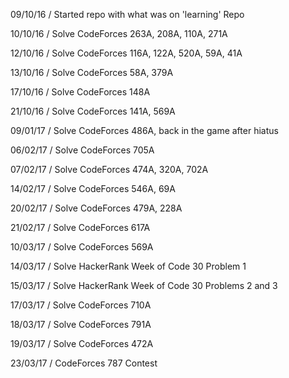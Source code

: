 09/10/16 / Started repo with what was on 'learning' Repo 

10/10/16 / Solve CodeForces 263A, 208A, 110A, 271A

12/10/16 / Solve CodeForces 116A, 122A, 520A, 59A, 41A

13/10/16 / Solve CodeForces 58A, 379A

17/10/16 / Solve CodeForces 148A

21/10/16 / Solve CodeForces 141A, 569A

09/01/17 / Solve CodeForces 486A, back in the game after hiatus

06/02/17 / Solve CodeForces 705A

07/02/17 / Solve CodeForces 474A, 320A, 702A

14/02/17 / Solve CodeForces 546A, 69A

20/02/17 / Solve CodeForces 479A, 228A

21/02/17 / Solve CodeForces 617A

10/03/17 / Solve CodeForces 569A

14/03/17 / Solve HackerRank Week of Code 30 Problem 1

15/03/17 / Solve HackerRank Week of Code 30 Problems 2 and 3

17/03/17 / Solve CodeForces 710A

18/03/17 / Solve CodeForces 791A

19/03/17 / Solve CodeForces 472A

23/03/17 / CodeForces 787 Contest
